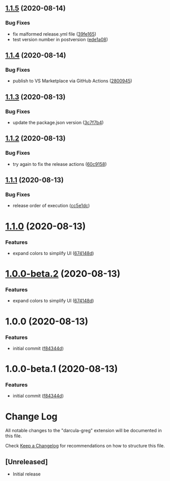 ## [1.1.5](https://github.com/gwardwell/darcula-greg/compare/v1.1.4...v1.1.5) (2020-08-14)


### Bug Fixes

* fix malformed release.yml file ([39fe165](https://github.com/gwardwell/darcula-greg/commit/39fe165db1b85ed18a3d053d571aee1dc383a7cb))
* test version number in postversion ([ede1a08](https://github.com/gwardwell/darcula-greg/commit/ede1a08b7d3950ba46bfb05f32c8c1d1b8404ad1))

## [1.1.4](https://github.com/gwardwell/darcula-greg/compare/v1.1.3...v1.1.4) (2020-08-14)


### Bug Fixes

* publish to VS Marketplace via GitHub Actions ([2800945](https://github.com/gwardwell/darcula-greg/commit/2800945a09199aab45a305821e410b924a69e4da))

## [1.1.3](https://github.com/gwardwell/darcula-greg/compare/v1.1.2...v1.1.3) (2020-08-13)


### Bug Fixes

* update the package.json version ([3c7f7b4](https://github.com/gwardwell/darcula-greg/commit/3c7f7b4670e6239b22860140a681b01e45fe4ed5))

## [1.1.2](https://github.com/gwardwell/darcula-greg/compare/v1.1.1...v1.1.2) (2020-08-13)


### Bug Fixes

* try again to fix the release actions ([60c9158](https://github.com/gwardwell/darcula-greg/commit/60c91585f6cb15d2030e64ebcb87a43bff57bc68))

## [1.1.1](https://github.com/gwardwell/darcula-greg/compare/v1.1.0...v1.1.1) (2020-08-13)


### Bug Fixes

* release order of execution ([cc5e1dc](https://github.com/gwardwell/darcula-greg/commit/cc5e1dc1067f22edb1eaf4a35551c5d10ba91833))

# [1.1.0](https://github.com/gwardwell/darcula-greg/compare/v1.0.0...v1.1.0) (2020-08-13)


### Features

* expand colors to simplify UI ([674148d](https://github.com/gwardwell/darcula-greg/commit/674148d45f3d76233857107f9304ab6e0f8e1131))

# [1.0.0-beta.2](https://github.com/gwardwell/darcula-greg/compare/v1.0.0-beta.1...v1.0.0-beta.2) (2020-08-13)


### Features

* expand colors to simplify UI ([674148d](https://github.com/gwardwell/darcula-greg/commit/674148d45f3d76233857107f9304ab6e0f8e1131))

# 1.0.0 (2020-08-13)


### Features

* initial commit ([f84344d](https://github.com/gwardwell/darcula-greg/commit/f84344d3b348b6cb4a8925b7c812933ce89bc3a9))

# 1.0.0-beta.1 (2020-08-13)


### Features

* initial commit ([f84344d](https://github.com/gwardwell/darcula-greg/commit/f84344d3b348b6cb4a8925b7c812933ce89bc3a9))

# Change Log

All notable changes to the "darcula-greg" extension will be documented in this file.

Check [Keep a Changelog](http://keepachangelog.com/) for recommendations on how to structure this file.

## [Unreleased]

- Initial release
